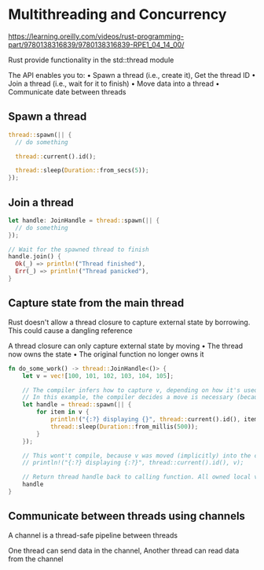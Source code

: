# Multithreading and Concurrency

https://learning.oreilly.com/videos/rust-programming-part/9780138316839/9780138316839-RPE1_04_14_00/

Rust provide functionality in the std::thread module

The API enables you to:
• Spawn a thread (i.e., create it), Get the thread ID
• Join a thread (i.e., wait for it to finish)
• Move data into a thread
• Communicate date between threads

## Spawn a thread

```rust
thread::spawn(|| {
  // do something

  thread::current().id();

  thread::sleep(Duration::from_secs(5));
});
```

## Join a thread

```rust
let handle: JoinHandle = thread::spawn(|| {
  // do something
});

// Wait for the spawned thread to finish
handle.join() {
  Ok(_) => println!("Thread finished"),
  Err(_) => println!("Thread panicked"),
}  
```


## Capture state from the main thread

Rust doesn't allow a thread closure to capture external state by borrowing. This could cause a dangling reference

A thread closure can only capture external state by moving
• The thread now owns the state
• The original function no longer owns it

```rust
fn do_some_work() -> thread::JoinHandle<()> {
    let v = vec![100, 101, 102, 103, 104, 105];

    // The compiler infers how to capture v, depending on how it's used in the closure. 
    // In this example, the compiler decides a move is necessary (because the for..in loop requires ownership of vector v). 
    let handle = thread::spawn(|| {
        for item in v {
            println!("{:?} displaying {}", thread::current().id(), item);
            thread::sleep(Duration::from_millis(500));
        }
    });

    // This wont't compile, because v was moved (implicitly) into the closure.
    // println!("{:?} displaying {:?}", thread::current().id(), v);

    // Return thread handle back to calling function. All owned local variables go out of scope.
    handle
}
```

## Communicate between threads using channels

A channel is a thread-safe pipeline between threads

One thread can send data in the channel, Another thread can read data from the channel
